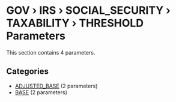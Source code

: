 # GOV › IRS › SOCIAL_SECURITY › TAXABILITY › THRESHOLD Parameters

This section contains 4 parameters.

## Categories

- [ADJUSTED_BASE](adjusted_base/index.md) (2 parameters)
- [BASE](base/index.md) (2 parameters)

